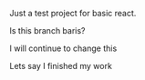 Just a test project for basic react.

Is this branch baris?

I will continue to change this

Lets say I finished my work
